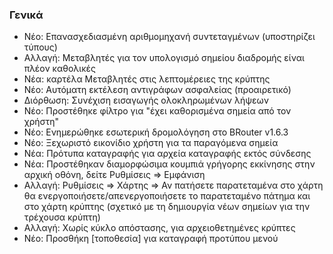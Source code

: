 ### Γενικά

- Νέο: Επανασχεδιασμένη αριθμομηχανή συντεταγμένων (υποστηρίζει τύπους)
- Αλλαγή: Μεταβλητές για τον υπολογισμό σημείου διαδρομής είναι πλέον καθολικές
- Νέα: καρτέλα Μεταβλητές στις λεπτομέρειες της κρύπτης
- Νέο: Αυτόματη εκτέλεση αντιγράφων ασφαλείας (προαιρετικό)
- Διόρθωση: Συνέχιση εισαγωγής ολοκληρωμένων λήψεων
- Νέο: Προστέθηκε φίλτρο για "έχει καθορισμένα σημεία από τον χρήστη"
- Νέο: Ενημερώθηκε εσωτερική δρομολόγηση στο BRouter v1.6.3
- Νέο: Ξεχωριστό εικονίδιο χρήστη για τα παραγόμενα σημεία
- Νέα: Πρότυπα καταγραφής για αρχεία καταγραφής εκτός σύνδεσης
- Νέα: Προστέθηκαν διαμορφώσιμα κουμπιά γρήγορης εκκίνησης στην αρχική οθόνη, δείτε Ρυθμίσεις => Εμφάνιση
- Αλλαγή: Ρυθμίσεις => Χάρτης => Αν πατήσετε παρατεταμένα στο χάρτη θα ενεργοποιήσετε/απενεργοποιήσετε το παρατεταμένο πάτημα και στο χάρτη κρύπτης (σχετικό με τη δημιουργία νέων σημείων για την τρέχουσα κρύπτη)
- Αλλαγή: Χωρίς κύκλο απόστασης, για αρχειοθετημένες κρύπτες
- Νέο: Προσθήκη \[τοποθεσία\] για καταγραφή προτύπου μενού
